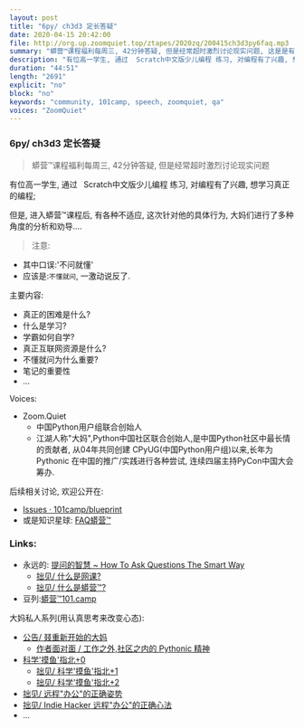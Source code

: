 ```yaml
---
layout: post
title: "6py/ ch3d3 定长答疑"
date: 2020-04-15 20:42:00 
file: http://org.up.zoomquiet.top/ztapes/2020zq/200415ch3d3py6faq.mp3
summary: "蟒营™课程福利每周三, 42分钟答疑, 但是经常超时激烈讨论现实问题, 这是是有关高一在校学生如何高效学习编程?"
description: "有位高一学生, 通过  Scratch中文版少儿编程 练习, 对编程有了兴趣, 想学习真正的编程; 但是, 进入蟒营™课程后, 有各种不适应, 这次针对他的具体行为, 大妈们进行了多种角度的分析和劝导...."
duration: "44:51" 
length: "2691"
explicit: "no" 
block: "no" 
keywords: "community, 101camp, speech, zoomquiet, qa"
voices: "ZoomQuiet"
---
```


### 6py/ ch3d3 定长答疑
> 蟒营™课程福利每周三, 42分钟答疑, 但是经常超时激烈讨论现实问题


有位高一学生, 通过  Scratch中文版少儿编程 练习, 对编程有了兴趣, 想学习真正的编程; 

但是, 进入蟒营™课程后, 有各种不适应, 这次针对他的具体行为, 大妈们进行了多种角度的分析和劝导....

> 注意:

- 其中口误:'不问就懂'
- 应该是:`不懂就问`, 一激动说反了.


主要内容:

- 真正的困难是什么?
- 什么是学习?
- 学霸如何自学?
- 真正互联网资源是什么?
- 不懂就问为什么重要?
- 笔记的重要性
- ...

Voices:

- Zoom.Quiet
    + 中国Python用户组联合创始人
    + 江湖人称"大妈",Python中国社区联合创始人,是中国Python社区中最长情的贡献者, 从04年共同创建 CPyUG(中国Python用户组)以来,长年为 Pythonic 在中国的推广/实践进行各种尝试, 连续四届主持PyCon中国大会筹办. 


后续相关讨论, 欢迎公开在:

- [Issues · 101camp/blueprint](https://github.com/101camp/blueprint/issues) 
- 或是知识星球: [FAQ蟒营™](https://t.zsxq.com/iaIEQ3N)



### Links: 

- 永远的: [提问的智慧 ~ How To Ask Questions The Smart Way](https://github.com/DebugUself/How-To-Ask-Questions-The-Smart-Way/blob/master/README-zh_CN.md)
    + [拙见/ 什么是网课?](https://mp.weixin.qq.com/s/sYTdj0r9b9WTDJBYCkae3w)
    + [拙见/ 什么是蟒营™?](https://mp.weixin.qq.com/s/8hG366zSBNVWAcHA_zEAYA)
- 豆列:[蟒营™101.camp](https://www.douban.com/doulist/119293075/)


大妈私人系列(用认真思考来改变心态):

- [公告/ 叕重新开始的大妈](https://mp.weixin.qq.com/s/N5TuRRbF485D4Q90XdDA7g)
    + [作者面对面 / 工作之外,社区之内的 Pythonic 精神](https://mp.weixin.qq.com/s/Rj3YRIpecMIsV9UzEY4_lw)
- [科学'摸鱼'指北+0](https://mp.weixin.qq.com/s/Q-keoD_3L29zKNPnwLTFXw)
    + [拙见/ 科学'摸鱼'指北+1](https://mp.weixin.qq.com/s/fnu9dtLQVc_TiShluhXccw)
    + [拙见/ 科学'摸鱼'指北+2](https://mp.weixin.qq.com/s/4NZGKhdbAaanxNKZyQR-vg)
- [拙见/ 远程"办公"的正确姿势](https://mp.weixin.qq.com/s/XzN7if9-ntvOkIbRrT4s_Q)
- [拙见/ Indie Hacker 远程"办公"的正确心法](https://mp.weixin.qq.com/s/d28HqnF5aRs0jZ4tKwSmQg)
- ... 


